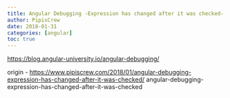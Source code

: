 ```yaml
---
title: Angular Debugging -Expression has changed after it was checked-
author: PipisCrew
date: 2018-01-31
categories: [angular]
toc: true
---
```


https://blog.angular-university.io/angular-debugging/

origin - https://www.pipiscrew.com/2018/01/angular-debugging-expression-has-changed-after-it-was-checked/ angular-debugging-expression-has-changed-after-it-was-checked